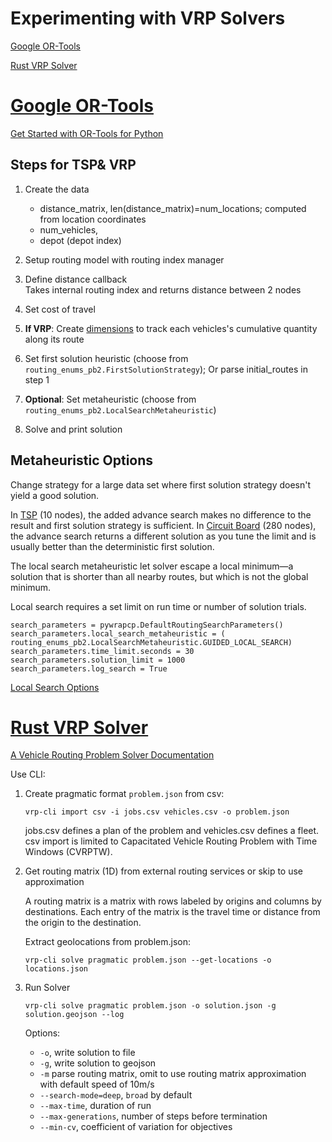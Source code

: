 # Experimenting with VRP Solvers

[Google OR-Tools](#google-or-tools)

[Rust VRP Solver](#rust-vrp-solver)

# [Google OR-Tools](ortools)

<a href="https://developers.google.com/optimization/introduction/python">Get Started with OR-Tools for Python</a>

## Steps for TSP& VRP

1. Create the data

   - distance_matrix, len(distance_matrix)=num_locations; computed from location coordinates
   - num_vehicles,
   - depot (depot index)

2. Setup routing model with routing index manager

3. Define distance callback  
   Takes internal routing index and returns distance between 2 nodes

4. Set cost of travel

5. **If VRP**: Create <a href="https://developers.google.com/optimization/routing/dimensions">dimensions</a> to track each vehicles's cumulative quantity along its route

6. Set first solution heuristic (choose from `routing_enums_pb2.FirstSolutionStrategy`); Or parse initial_routes in step 1

7. **Optional**: Set metaheuristic (choose from `routing_enums_pb2.LocalSearchMetaheuristic`)

8. Solve and print solution

## Metaheuristic Options

Change strategy for a large data set where first solution strategy doesn't yield a good solution.

In [TSP](tsp/travelling_sales_man.py) (10 nodes), the added advance search makes no difference to the result and first solution strategy is sufficient. In [Circuit Board](tsp/circuit_board.py) (280 nodes), the advance search returns a different solution as you tune the limit and is usually better than the deterministic first solution.

The local search metaheuristic let solver escape a local minimum—a solution that is shorter than all nearby routes, but which is not the global minimum.

Local search requires a set limit on run time or number of solution trials.

```
search_parameters = pywrapcp.DefaultRoutingSearchParameters()
search_parameters.local_search_metaheuristic = (
routing_enums_pb2.LocalSearchMetaheuristic.GUIDED_LOCAL_SEARCH)
search_parameters.time_limit.seconds = 30
search_parameters.solution_limit = 1000
search_parameters.log_search = True
```

<a href="https://developers.google.com/optimization/routing/routing_options#local_search_options"> Local Search Options </a>

# [Rust VRP Solver](rust_vrp)

<a href="https://reinterpretcat.github.io/vrp/getting-started/index.html"> A Vehicle Routing Problem Solver Documentation </a>

Use CLI:

1. Create pragmatic format `problem.json` from csv:

   ```
   vrp-cli import csv -i jobs.csv vehicles.csv -o problem.json
   ```

   jobs.csv defines a plan of the problem and vehicles.csv defines a fleet. csv import is limited to Capacitated Vehicle Routing Problem with Time Windows (CVRPTW).

2. Get routing matrix (1D) from external routing services or skip to use approximation

   A routing matrix is a matrix with rows labeled by origins and columns by destinations. Each entry of the matrix is the travel time or distance from the origin to the destination.

   Extract geolocations from problem.json:

   ```
   vrp-cli solve pragmatic problem.json --get-locations -o locations.json
   ```

3. Run Solver

   ```
   vrp-cli solve pragmatic problem.json -o solution.json -g solution.geojson --log
   ```

   Options:

   - `-o`, write solution to file
   - `-g`, write solution to geojson
   - `-m` parse routing matrix, omit to use routing matrix approximation with default speed of 10m/s
   - `--search-mode=deep`, `broad` by default
   - `--max-time`, duration of run
   - `--max-generations`, number of steps before termination
   - `--min-cv`, coefficient of variation for objectives
